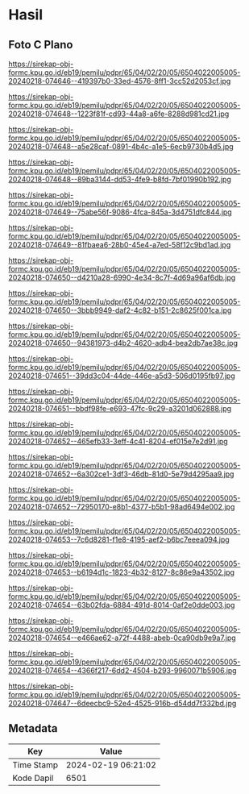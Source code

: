 # Hasil

## Foto C Plano

https://sirekap-obj-formc.kpu.go.id/eb19/pemilu/pdpr/65/04/02/20/05/6504022005005-20240218-074646--419397b0-33ed-4576-8ff1-3cc52d2053cf.jpg

https://sirekap-obj-formc.kpu.go.id/eb19/pemilu/pdpr/65/04/02/20/05/6504022005005-20240218-074648--1223f81f-cd93-44a8-a6fe-8288d981cd21.jpg

https://sirekap-obj-formc.kpu.go.id/eb19/pemilu/pdpr/65/04/02/20/05/6504022005005-20240218-074648--a5e28caf-0891-4b4c-a1e5-6ecb9730b4d5.jpg

https://sirekap-obj-formc.kpu.go.id/eb19/pemilu/pdpr/65/04/02/20/05/6504022005005-20240218-074648--89ba3144-dd53-4fe9-b8fd-7bf01990b192.jpg

https://sirekap-obj-formc.kpu.go.id/eb19/pemilu/pdpr/65/04/02/20/05/6504022005005-20240218-074649--75abe56f-9086-4fca-845a-3d4751dfc844.jpg

https://sirekap-obj-formc.kpu.go.id/eb19/pemilu/pdpr/65/04/02/20/05/6504022005005-20240218-074649--81fbaea6-28b0-45e4-a7ed-58f12c9bd1ad.jpg

https://sirekap-obj-formc.kpu.go.id/eb19/pemilu/pdpr/65/04/02/20/05/6504022005005-20240218-074650--d4210a28-6990-4e34-8c7f-4d69a96af6db.jpg

https://sirekap-obj-formc.kpu.go.id/eb19/pemilu/pdpr/65/04/02/20/05/6504022005005-20240218-074650--3bbb9949-daf2-4c82-b151-2c8625f001ca.jpg

https://sirekap-obj-formc.kpu.go.id/eb19/pemilu/pdpr/65/04/02/20/05/6504022005005-20240218-074650--94381973-d4b2-4620-adb4-bea2db7ae38c.jpg

https://sirekap-obj-formc.kpu.go.id/eb19/pemilu/pdpr/65/04/02/20/05/6504022005005-20240218-074651--39dd3c04-44de-446e-a5d3-506d0195fb97.jpg

https://sirekap-obj-formc.kpu.go.id/eb19/pemilu/pdpr/65/04/02/20/05/6504022005005-20240218-074651--bbdf98fe-e693-47fc-9c29-a3201d062888.jpg

https://sirekap-obj-formc.kpu.go.id/eb19/pemilu/pdpr/65/04/02/20/05/6504022005005-20240218-074652--465efb33-3eff-4c41-8204-ef015e7e2d91.jpg

https://sirekap-obj-formc.kpu.go.id/eb19/pemilu/pdpr/65/04/02/20/05/6504022005005-20240218-074652--6a302ce1-3df3-46db-81d0-5e79d4295aa9.jpg

https://sirekap-obj-formc.kpu.go.id/eb19/pemilu/pdpr/65/04/02/20/05/6504022005005-20240218-074652--72950170-e8b1-4377-b5b1-98ad6494e002.jpg

https://sirekap-obj-formc.kpu.go.id/eb19/pemilu/pdpr/65/04/02/20/05/6504022005005-20240218-074653--7c6d8281-f1e8-4195-aef2-b6bc7eeea094.jpg

https://sirekap-obj-formc.kpu.go.id/eb19/pemilu/pdpr/65/04/02/20/05/6504022005005-20240218-074653--b6194d1c-1823-4b32-8127-8c86e9a43502.jpg

https://sirekap-obj-formc.kpu.go.id/eb19/pemilu/pdpr/65/04/02/20/05/6504022005005-20240218-074654--63b02fda-6884-491d-8014-0af2e0dde003.jpg

https://sirekap-obj-formc.kpu.go.id/eb19/pemilu/pdpr/65/04/02/20/05/6504022005005-20240218-074654--e466ae62-a72f-4488-abeb-0ca90db9e9a7.jpg

https://sirekap-obj-formc.kpu.go.id/eb19/pemilu/pdpr/65/04/02/20/05/6504022005005-20240218-074654--4366f217-6dd2-4504-b293-9960071b5906.jpg

https://sirekap-obj-formc.kpu.go.id/eb19/pemilu/pdpr/65/04/02/20/05/6504022005005-20240218-074647--6deecbc9-52e4-4525-916b-d54dd7f332bd.jpg


## Metadata

| Key        | Value               |
| ---------- | ------------------- |
| Time Stamp | 2024-02-19 06:21:02 |
| Kode Dapil | 6501                |



